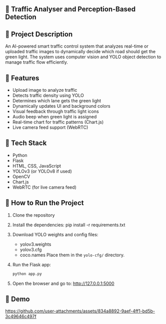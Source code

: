 ## 🚦 Traffic Analyser and Perception-Based Detection

## 📘 Project Description
An AI-powered smart traffic control system that analyzes real-time or uploaded traffic images to dynamically decide which road should get the green light. The system uses computer vision and YOLO object detection to manage traffic flow efficiently.

## 🔧 Features
- Upload image to analyze traffic
- Detects traffic density using YOLO
- Determines which lane gets the green light
- Dynamically updates UI and background colors
- Visual feedback through traffic light icons
- Audio beep when green light is assigned
- Real-time chart for traffic patterns (Chart.js)
- Live camera feed support (WebRTC)

## 🚀 Tech Stack
- Python
- Flask
- HTML, CSS, JavaScript
- YOLOv3 (or YOLOv8 if used)
- OpenCV
- Chart.js
- WebRTC (for live camera feed)

## 📂 How to Run the Project
1. Clone the repository
2. Install the dependencies:
   pip install -r requirements.txt

3. Download YOLO weights and config files:
   - yolov3.weights
   - yolov3.cfg
   - coco.names
   Place them in the `yolo-cfg/` directory.

4. Run the Flask app:
   ```bash
   python app.py

6. Open the browser and go to:
   http://127.0.0.1:5000

## 🎥 Demo
https://github.com/user-attachments/assets/834a8892-9aef-4ff1-bd5b-3c49646c497f

